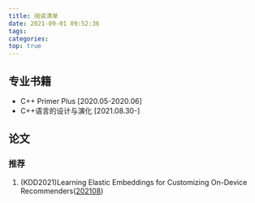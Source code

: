 ```yaml
---
title: 阅读清单
date: 2021-09-01 09:52:36
tags:
categories:
top: true
---
```


## 专业书籍

- C++ Primer Plus [2020.05-2020.06]
- C++语言的设计与演化 [2021.08.30-]

## 论文

### 推荐

1. (KDD2021)Learning Elastic Embeddings for Customizing On-Device Recommenders([202108](#fragment))
